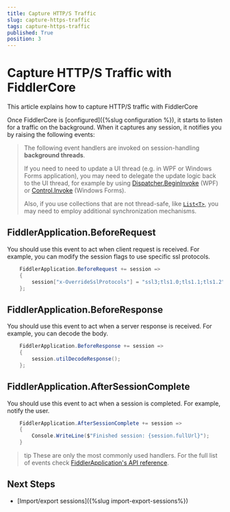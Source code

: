 ```yaml
---
title: Capture HTTP/S Traffic
slug: capture-https-traffic
tags: capture-https-traffic
published: True
position: 3
---
```


# Capture HTTP/S Traffic with FiddlerCore

This article explains how to capture HTTP/S traffic with FiddlerCore

Once FiddlerCore is [configured]({%slug configuration %}), it starts to listen for a traffic on the background. When it captures any session, it notifies you by raising the following events:

>The following event handlers are invoked on session-handling **background threads**. 
>
>If you need to need to update a UI thread (e.g. in WPF or Windows Forms application), you may need to delegate the update logic back to the UI thread, for example by using [Dispatcher.BeginInvoke](https://docs.microsoft.com/en-us/dotnet/api/system.windows.threading.dispatcher.begininvoke) (WPF) or [Control.Invoke](https://docs.microsoft.com/en-us/dotnet/api/system.windows.forms.control.invoke) (Windows Forms).
>
>Also, if you use collections that are not thread-safe, like [`List<T>`](https://docs.microsoft.com/en-us/dotnet/api/system.collections.generic.list-1), you may need to employ additional synchronization mechanisms.

## FiddlerApplication.BeforeRequest
You should use this event to act when client request is received. For example, you can modify the session flags to use specific ssl protocols.
```c#
    FiddlerApplication.BeforeRequest += session => 
    {
        session["x-OverrideSslProtocols"] = "ssl3;tls1.0;tls1.1;tls1.2";
    };
```

## FiddlerApplication.BeforeResponse

You should use this event to act when a server response is received. For example, you can decode the body.
```c#
    FiddlerApplication.BeforeResponse += session => 
    {
        session.utilDecodeResponse(); 
    };
```
## FiddlerApplication.AfterSessionComplete

You should use this event to act when a session is completed. For example, notify the user.
```c#
    FiddlerApplication.AfterSessionComplete += session => 
    {
        Console.WriteLine($"Finished session: {session.fullUrl}");
    }
```
>tip These are only the most commonly used handlers. For the full list of events check [FiddlerApplication's API reference](/api/fiddler.fiddlerapplication).

## Next Steps

- [Import/export sessions]({%slug import-export-sessions%})
